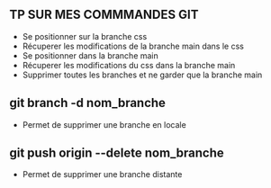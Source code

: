 ## TP SUR MES COMMMANDES GIT
- Se positionner sur la branche css
- Récuperer les modifications de la branche main dans le css
- Se positionner dans la branche main
- Récuperer les modifications du css dans la branche main
- Supprimer toutes les branches et ne garder que la branche main

## git branch -d nom_branche
- Permet de supprimer une branche en locale

## git push origin --delete nom_branche
- Permet de supprimer une branche distante
